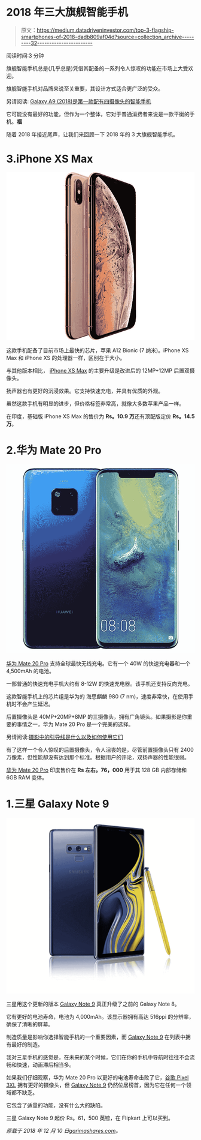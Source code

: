 # 2018 年三大旗舰智能手机

> 原文：<https://medium.datadriveninvestor.com/top-3-flagship-smartphones-of-2018-dadb809af04d?source=collection_archive---------32----------------------->

阅读时间:3 分钟

旗舰智能手机总是(几乎总是)凭借其配备的一系列令人惊叹的功能在市场上大受欢迎。

旗舰智能手机对品牌来说至关重要，其设计方式适合更广泛的受众。

另请阅读: [Galaxy A9 (2018)是第一款配有四摄像头的智能手机](https://garimashares.com/2018/10/11/samsung-galaxy-a9-2018-is-the-worlds-first-quad-camera-smartphone/)

它可能没有最好的功能，但作为一个整体，它对于普通消费者来说是一款平衡的手机。**福**

随着 2018 年接近尾声，让我们来回顾一下 2018 年的 3 大旗舰智能手机。

# 3.iPhone XS Max

![](img/7f526578b65a2c83e51a6d92c4e99db5.png)

这款手机配备了目前市场上最快的芯片，苹果 A12 Bionic (7 纳米)。iPhone XS Max 和 iPhone XS 的处理器一样，区别在于大小。

与其他版本相比， [iPhone XS Max](https://amzn.to/2zTRDPh) 的主要升级是改进后的 12MP+12MP 后置双摄像头。

扬声器也有更好的沉浸效果。它支持快速充电，并具有优质的外观。

虽然这款手机有明显的进步，但价格标签非常高，就像大多数苹果产品一样。

在印度，基础版 iPhone XS Max 的售价为 **Rs。10.9 万**还有顶配版定价 **Rs。14.5 万**。

# 2.华为 Mate 20 Pro

![](img/a2e3f184582dc56f313d32d71dcfaac8.png)

[华为 Mate 20 Pro](https://amzn.to/2UyuUkm) 支持全球最快无线充电。它有一个 40W 的快速充电器和一个 4,500mAh 的电池。

一部普通的快速充电手机大约有 8-12W 的快速充电器。该手机还支持反向充电。

这款智能手机上的芯片组是华为的
海思麒麟 980 (7 nm)，速度非常快，在使用手机时不会产生延迟。

后置摄像头是 40MP+20MP+8MP 的三摄像头，拥有广角镜头。如果摄影是你重要的事情之一，华为 Mate 20 Pro 是一个完美的选择。

另请阅读:[摄影中的引导线是什么以及如何使用它们](https://garimashares.com/2018/12/06/what-are-leading-lines-in-photography/)

有了这样一个令人惊叹的后置摄像头，令人沮丧的是，尽管前置摄像头只有 2400 万像素，但性能却没有达到那个标准。根据用户的评论，双扬声器的性能很弱。

[华为 Mate 20 Pro](https://amzn.to/2UyuUkm) 印度售价在 **Rs 左右。76，000** 用于其 128 GB 内部存储和 6GB RAM 变体。

# 1.三星 Galaxy Note 9

![](img/b1b60c8605a024dd90c6bf80651a1ce7.png)

三星用这个更新的版本 [Galaxy Note 9](http://fkrt.it/NUhAQnuuuN) 真正升级了之前的 Galaxy Note 8。

它有更好的电池寿命，电池为 4,000mAh。该显示器拥有高达 516ppi 的分辨率，确保了清晰的屏幕。

制造质量是影响你选择智能手机的一个重要因素，而 [Galaxy Note 9](http://fkrt.it/NUhAQnuuuN) 在列表中拥有最好的制造。

我对三星手机的感觉是，在未来的某个时候，它们在你的手机中导航时往往不会流畅和快速，动画滞后相当多。

如果我们仔细观察，华为 Mate 20 Pro 以更好的电池寿命击败了它，[谷歌 Pixel 3XL](http://fkrt.it/NSYuHnuuuN) 拥有更好的摄像头，但 [Galaxy Note 9](http://fkrt.it/NUhAQnuuuN) 仍然位居榜首，因为它在任何一个领域都不缺乏。

它包含了适量的功能，没有什么大的缺陷。

三星 Galaxy Note 9 起价 Rs。61，500 英镑，在 Flipkart 上可以买到。

*原载于 2018 年 12 月 10 日*[*garimashares.com*](https://garimashares.com/2018/12/10/top-3-flagship-smartphones-of-2018/)*。*